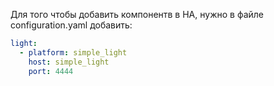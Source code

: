 Для того чтобы добавить компонентв в HA, нужно в файле configuration.yaml добавить:
```yaml
light:
  - platform: simple_light
    host: simple_light
    port: 4444
```